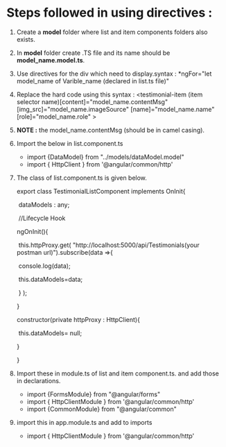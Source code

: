 # **Steps followed in using directives :**

1. Create a **model** folder where list and item components folders also exists.

2. In **model** folder create .TS file and its name should be **model_name.model.ts**.

3. Use directives for the div which need to display.syntax : *ngFor="let model_name of Varible_name (declared in list.ts file)"

4. Replace the hard code using this syntax :  <testimonial-item (item selector name)[content]="model_name.contentMsg"  [img_src]="model_name.imageSource" [name]="model_name.name" [role]="model_name.role" ></testimonial-item>

5. **NOTE :** the model_name.contentMsg (should be in camel casing).

6. Import the below in list.component.ts

   - import {DataModel} from "../models/dataModel.model"
   - import { HttpClient } from '@angular/common/http'

7. The class of list.component.ts is given below.

   export class TestimonialListComponent implements OnInit{

   ​    dataModels : any;

   ​    //Lifecycle Hook

    ngOnInit(){

   ​    this.httpProxy.get( "http://localhost:5000/api/Testimonials(your postman url)").subscribe(data =>{

   ​        console.log(data);

   ​        this.dataModels=data;

   ​    } );

    }

    constructor(private httpProxy : HttpClient){

   ​    this.dataModels= null;

    }

   }

8. Import these in module.ts of list and item component.ts. and add those in declarations.

   - import {FormsModule} from "@angular/forms"
   - import { HttpClientModule } from '@angular/common/http'
   - import {CommonModule} from "@angular/common"

9. import this in app.module.ts and add to imports

   - import { HttpClientModule } from '@angular/common/http'

   ​

   ​

   ​

   ​
